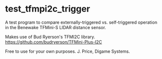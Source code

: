 # test_tfmpi2c_trigger

A test program to compare externally-triggered vs. self-triggered 
operation in the Benewake TFMini-S LIDAR distance sensor. 
  
Makes use of Bud Ryerson's TFMI2C library.   
https://github.com/budryerson/TFMini-Plus-I2C

Free to use for your own purposes. 
J. Price, Digame Systems.
  
